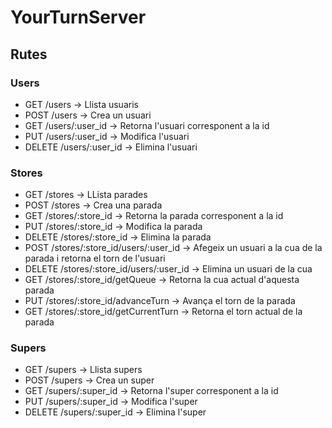 YourTurnServer
==============

## Rutes

### Users
+ GET /users -> Llista usuaris
+ POST /users -> Crea un usuari
+ GET /users/:user_id -> Retorna l'usuari corresponent a la id
+ PUT /users/:user_id -> Modifica l'usuari
+ DELETE /users/:user_id -> Elimina l'usuari

### Stores
+ GET /stores -> LLista parades
+ POST /stores -> Crea una parada
+ GET /stores/:store_id -> Retorna la parada corresponent a la id
+ PUT /stores/:store_id -> Modifica la parada
+ DELETE /stores/:store_id -> Elimina la parada
+ POST /stores/:store_id/users/:user_id -> Afegeix un usuari a la cua de la parada i retorna el torn de l'usuari
+ DELETE /stores/:store_id/users/:user_id -> Elimina un usuari de la cua
+ GET /stores/:store_id/getQueue -> Retorna la cua actual d'aquesta parada
+ PUT /stores/:store_id/advanceTurn -> Avança el torn de la parada
+ GET /stores/:store_id/getCurrentTurn -> Retorna el torn actual de la parada

### Supers
+ GET /supers -> Llista supers
+ POST /supers -> Crea un super
+ GET /supers/:super_id -> Retorna l'super corresponent a la id
+ PUT /supers/:super_id -> Modifica l'super
+ DELETE /supers/:super_id -> Elimina l'super
